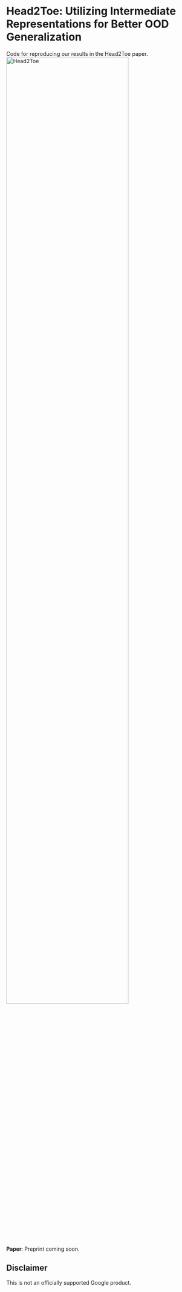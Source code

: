 # Head2Toe: Utilizing Intermediate Representations for Better OOD Generalization
Code for reproducing our results in the Head2Toe paper.
<img src="https://github.com/google-research/head2toe/blob/primary/imgs/h2t.png" alt="Head2Toe " width="80%" align="middle">

**Paper**: Preprint coming soon.


## Disclaimer
This is not an officially supported Google product.

